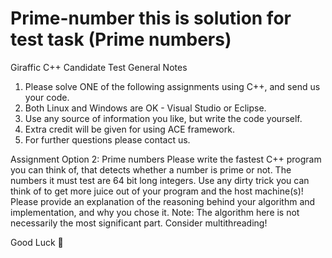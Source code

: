 # Prime-number this is solution for test task (Prime numbers)

Giraffic C++ Candidate Test
General Notes
1.	Please solve ONE of the following assignments using C++, and send us your code.
2.	Both Linux and Windows are OK - Visual Studio or Eclipse.
3.	Use any source of information you like, but write the code yourself.
4.	Extra credit will be given for using ACE framework.
5.	For further questions please contact us.

Assignment Option 2: Prime numbers
Please write the fastest C++ program you can think of, that detects whether a number is prime or not. The numbers it must test are 64 bit long integers.
Use any dirty trick you can think of to get more juice out of your program and the host machine(s)!
Please provide an explanation of the reasoning behind your algorithm and implementation, and why you chose it.
Note: The algorithm here is not necessarily the most significant part. Consider multithreading!

Good Luck 
